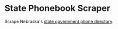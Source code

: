 State Phonebook Scraper
==========

Scrape Nebraska's <a href='https://ne-phonebook.ne.gov/PhoneBook/faces/welcome.jsp'>state government phone directory</a>.